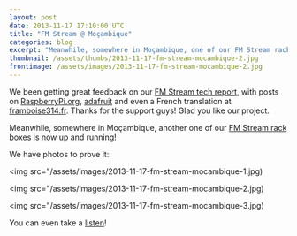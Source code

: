 ```yaml
---
layout: post
date: 2013-11-17 17:10:00 UTC
title: "FM Stream @ Moçambique"
categories: blog
excerpt: "Meanwhile, somewhere in Moçambique, one of our FM Stream rack boxes is now up and running!"
thumbnail: /assets/thumbs/2013-11-17-fm-stream-mocambique-2.jpg
frontimage: /assets/images/2013-11-17-fm-stream-mocambique-2.jpg
---
```


We been getting great feedback on our <a href="http://artica.cc/blog/2013/11/07/fm-stream-tech-report.html">FM Stream  tech report</a>, with posts on <a href="http://www.raspberrypi.org/archives/5225">RaspberryPi.org</a>, <a href="http://www.adafruit.com/blog/2013/11/15/fm-streamers-with-raspberrypis-and-arduinos-raspberrypi-piday-raspberrypi/">adafruit</a> and even a French translation at <a href="http://www.framboise314.fr/streaming-de-radio-fm-avec-le-raspberry-pi/">framboise314.fr</a>. Thanks for the support guys! Glad you like our project.

Meanwhile, somewhere in Moçambique, another one of our <a href="http://artica.cc/blog/2013/11/07/fm-stream-tech-report.html">FM Stream rack boxes</a> is now up and running!

We have photos to prove it:

<img src="/assets/images/2013-11-17-fm-stream-mocambique-1.jpg)

<img src="/assets/images/2013-11-17-fm-stream-mocambique-2.jpg)

<img src="/assets/images/2013-11-17-fm-stream-mocambique-3.jpg)

You can even take a <a href="http://radios.vpn.sapo.pt/MZ/radio1.mp3">listen</a>!
